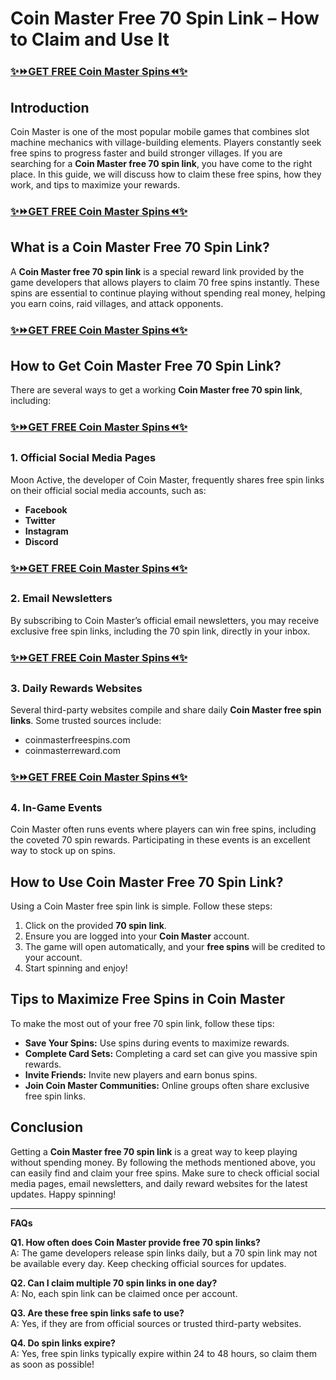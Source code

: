 # Coin Master Free 70 Spin Link – How to Claim and Use It
### [✨⏩GET FREE Coin Master Spins⏪✨](https://amazonbuy.xyz/c/coinmastrrrrr)
## Introduction
Coin Master is one of the most popular mobile games that combines slot machine mechanics with village-building elements. Players constantly seek free spins to progress faster and build stronger villages. If you are searching for a **Coin Master free 70 spin link**, you have come to the right place. In this guide, we will discuss how to claim these free spins, how they work, and tips to maximize your rewards.
### [✨⏩GET FREE Coin Master Spins⏪✨](https://amazonbuy.xyz/c/coinmastrrrrr)
## What is a Coin Master Free 70 Spin Link?
A **Coin Master free 70 spin link** is a special reward link provided by the game developers that allows players to claim 70 free spins instantly. These spins are essential to continue playing without spending real money, helping you earn coins, raid villages, and attack opponents.
### [✨⏩GET FREE Coin Master Spins⏪✨](https://amazonbuy.xyz/c/coinmastrrrrr)
## How to Get Coin Master Free 70 Spin Link?
There are several ways to get a working **Coin Master free 70 spin link**, including:
### [✨⏩GET FREE Coin Master Spins⏪✨](https://amazonbuy.xyz/c/coinmastrrrrr)
### 1. Official Social Media Pages
Moon Active, the developer of Coin Master, frequently shares free spin links on their official social media accounts, such as:
- **Facebook**
- **Twitter**
- **Instagram**
- **Discord**
### [✨⏩GET FREE Coin Master Spins⏪✨](https://amazonbuy.xyz/c/coinmastrrrrr)
### 2. Email Newsletters
By subscribing to Coin Master’s official email newsletters, you may receive exclusive free spin links, including the 70 spin link, directly in your inbox.
### [✨⏩GET FREE Coin Master Spins⏪✨](https://amazonbuy.xyz/c/coinmastrrrrr)
### 3. Daily Rewards Websites
Several third-party websites compile and share daily **Coin Master free spin links**. Some trusted sources include:
- coinmasterfreespins.com
- coinmasterreward.com
### [✨⏩GET FREE Coin Master Spins⏪✨](https://amazonbuy.xyz/c/coinmastrrrrr)
### 4. In-Game Events
Coin Master often runs events where players can win free spins, including the coveted 70 spin rewards. Participating in these events is an excellent way to stock up on spins.

## How to Use Coin Master Free 70 Spin Link?
Using a Coin Master free spin link is simple. Follow these steps:
1. Click on the provided **70 spin link**.
2. Ensure you are logged into your **Coin Master** account.
3. The game will open automatically, and your **free spins** will be credited to your account.
4. Start spinning and enjoy!

## Tips to Maximize Free Spins in Coin Master
To make the most out of your free 70 spin link, follow these tips:
- **Save Your Spins:** Use spins during events to maximize rewards.
- **Complete Card Sets:** Completing a card set can give you massive spin rewards.
- **Invite Friends:** Invite new players and earn bonus spins.
- **Join Coin Master Communities:** Online groups often share exclusive free spin links.

## Conclusion
Getting a **Coin Master free 70 spin link** is a great way to keep playing without spending money. By following the methods mentioned above, you can easily find and claim your free spins. Make sure to check official social media pages, email newsletters, and daily reward websites for the latest updates. Happy spinning!

---

**FAQs**

**Q1. How often does Coin Master provide free 70 spin links?**  
A: The game developers release spin links daily, but a 70 spin link may not be available every day. Keep checking official sources for updates.

**Q2. Can I claim multiple 70 spin links in one day?**  
A: No, each spin link can be claimed once per account.

**Q3. Are these free spin links safe to use?**  
A: Yes, if they are from official sources or trusted third-party websites.

**Q4. Do spin links expire?**  
A: Yes, free spin links typically expire within 24 to 48 hours, so claim them as soon as possible!

